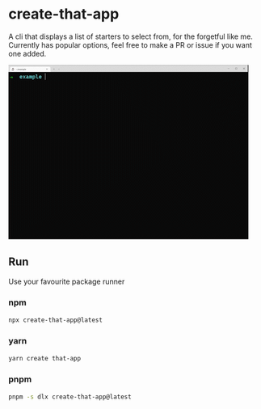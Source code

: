 # create-that-app
A cli that displays a list of starters to select from, for the forgetful like me. Currently has popular options, feel free to make a PR or issue if you want one added.

![Demo](./demo.gif)

## Run
Use your favourite package runner

### npm

```bash
npx create-that-app@latest
```

### yarn

```bash
yarn create that-app
```

### pnpm

```bash
pnpm -s dlx create-that-app@latest
```
